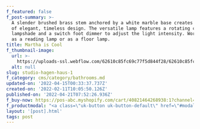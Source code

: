 ```yaml
---
f_featured: false
f_post-summary: >-
  A slender brushed brass stem anchored by a white marble base creates a harmony
  of elegant, timeless design. The versatile lamp features a rotating cone
  lampshade and a switch foot dimmer to adjust the light intensity. Works well
  as a reading lamp or as a floor lamp.
title: Martha is Cool
f_thumbnail-image:
  url: >-
    https://uploads-ssl.webflow.com/62610c85fc69c77f5d844f28/62610c85fc69c7e7a1844f94_gaston2.jpg
  alt: null
slug: studio-hagen-haus-1
f_category: cms/category/bathrooms.md
updated-on: '2022-04-15T00:33:37.737Z'
created-on: '2022-02-11T10:05:50.126Z'
published-on: '2022-04-21T07:52:26.936Z'
f_buy-now: https://pos-abc.myshopify.com/cart/40821464268938:1?channel=buy_button
f_productmodal: "<a class=\"uk-button uk-button-default\" href=\"#modal-full\" uk-toggle>Buy Now</a>  \n  \n<div id=\"modal-full\" class=\"uk-modal-full\" uk-modal>  \n\_ \_<div class=\"uk-modal-dialog\">  \n\_ \_ \_ \_<button class=\"uk-modal-close-full uk-close-large\" type=\"button\" uk-close></button>  \n\_ \_ \_ \_<div class=\"uk-grid-collapse uk-child-width-1-2@s uk-flex-middle\" uk-grid>  \n\_ \_ \_ \_ \_ \_<div class=\"uk-background-cover\" style=\"background-image: url('images/photo.jpg');\" uk-height-viewport></div>  \n\_ \_ \_ \_ \_ \_<div class=\"uk-padding-large\">  \n\_ \_ \_ \_ \_ \_ \_ \_<h1>Headline</h1>  \n\_ \_ \_ \_ \_ \_ \_ \_<p>Lorem ipsum dolor sit amet, consectetur adipiscing elit, sed do eiusmod tempor incididunt ut labore et dolore magna aliqua. Ut enim ad minim veniam, quis nostrud exercitation ullamco laboris nisi ut aliquip ex ea commodo consequat. Duis aute irure dolor in reprehenderit in voluptate velit esse cillum dolore eu fugiat nulla pariatur. Excepteur sint occaecat cupidatat non proident, sunt in culpa qui officia deserunt mollit anim id est laborum.</p>  \n\_ \_ \_ \_ \_ \_</div>  \n\_ \_ \_ \_</div>  \n\_ \_</div>  \n</div>\n\n‍"
layout: '[post].html'
tags: post
---
```




